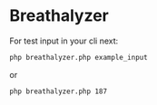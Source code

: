 # Breathalyzer

For test input in your cli next:
```bash
php breathalyzer.php example_input
```
or
```bash
php breathalyzer.php 187
```